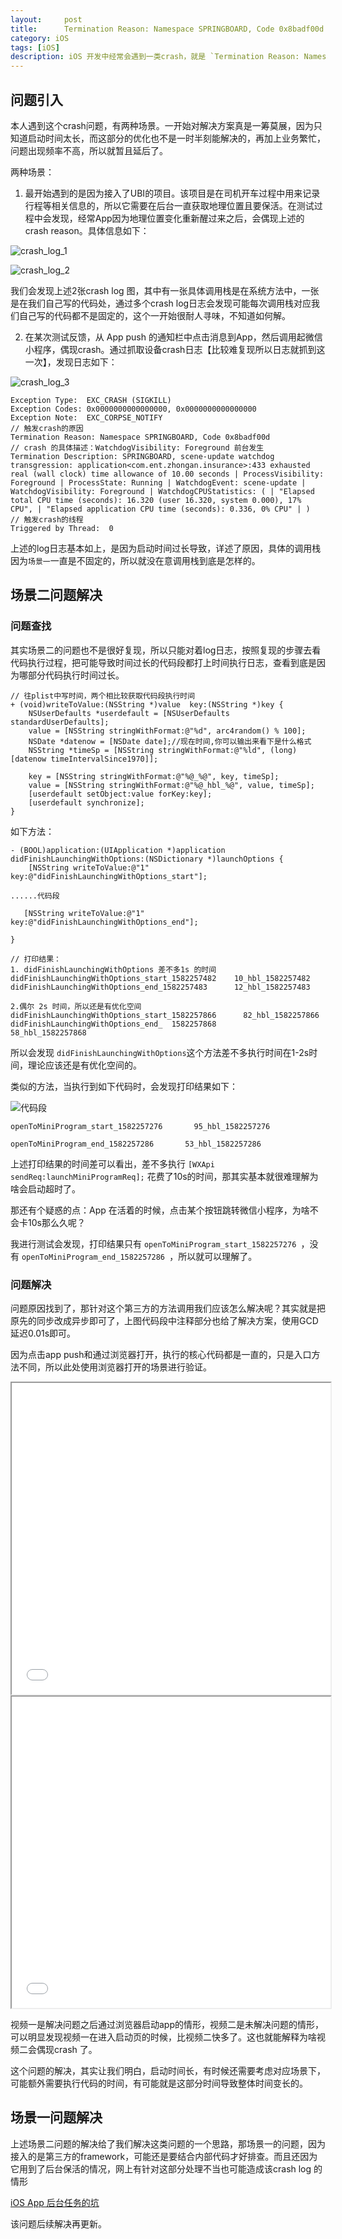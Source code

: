 ```yaml
---
layout:     post
title:      Termination Reason: Namespace SPRINGBOARD, Code 0x8badf00d crash 问题解决
category: iOS
tags: [iOS]
description: iOS 开发中经常会遇到一类crash，就是 `Termination Reason: Namespace SPRINGBOARD, Code 0x8badf00d`。网络各种查资料，得到的结果都表示因为启动超时或者主线程卡住被watch dog杀死了，也就是进程被系统杀了。
---
```


## 问题引入

本人遇到这个crash问题，有两种场景。一开始对解决方案真是一筹莫展，因为只知道启动时间太长，而这部分的优化也不是一时半刻能解决的，再加上业务繁忙，问题出现频率不高，所以就暂且延后了。

两种场景：

1. 最开始遇到的是因为接入了UBI的项目。该项目是在司机开车过程中用来记录行程等相关信息的，所以它需要在后台一直获取地理位置且要保活。在测试过程中会发现，经常App因为地理位置变化重新醒过来之后，会偶现上述的crash reason。具体信息如下：

![crash_log_1](/assets/images/crash_log_1.jpg)

![crash_log_2](/assets/images/crash_log_2.jpg)

我们会发现上述2张crash log 图，其中有一张具体调用栈是在系统方法中，一张是在我们自己写的代码处，通过多个crash log日志会发现可能每次调用栈对应我们自己写的代码都不是固定的，这个一开始很耐人寻味，不知道如何解。

2. 在某次测试反馈，从 App push 的通知栏中点击消息到App，然后调用起微信小程序，偶现crash。通过抓取设备crash日志【比较难复现所以日志就抓到这一次】，发现日志如下：

![crash_log_3](/assets/images/crash_log_3.jpg)

```
Exception Type:  EXC_CRASH (SIGKILL)
Exception Codes: 0x0000000000000000, 0x0000000000000000
Exception Note:  EXC_CORPSE_NOTIFY
// 触发crash的原因
Termination Reason: Namespace SPRINGBOARD, Code 0x8badf00d 
// crash 的具体描述：WatchdogVisibility: Foreground 前台发生
Termination Description: SPRINGBOARD, scene-update watchdog transgression: application<com.ent.zhongan.insurance>:433 exhausted real (wall clock) time allowance of 10.00 seconds | ProcessVisibility: Foreground | ProcessState: Running | WatchdogEvent: scene-update | WatchdogVisibility: Foreground | WatchdogCPUStatistics: ( | "Elapsed total CPU time (seconds): 16.320 (user 16.320, system 0.000), 17% CPU", | "Elapsed application CPU time (seconds): 0.336, 0% CPU" | )
// 触发crash的线程
Triggered by Thread:  0  

```

上述的log日志基本如上，是因为启动时间过长导致，详述了原因，具体的调用栈因为`场景一`一直是不固定的，所以就没在意调用栈到底是怎样的。


## 场景二问题解决


### 问题查找
其实场景二的问题也不是很好复现，所以只能对着log日志，按照复现的步骤去看代码执行过程，把可能导致时间过长的代码段都打上时间执行日志，查看到底是因为哪部分代码执行时间过长。

```
// 往plist中写时间，两个相比较获取代码段执行时间
+ (void)writeToValue:(NSString *)value  key:(NSString *)key {
    NSUserDefaults *userdefault = [NSUserDefaults standardUserDefaults];
    value = [NSString stringWithFormat:@"%d", arc4random() % 100];
    NSDate *datenow = [NSDate date];//现在时间,你可以输出来看下是什么格式
    NSString *timeSp = [NSString stringWithFormat:@"%ld", (long)[datenow timeIntervalSince1970]];

    key = [NSString stringWithFormat:@"%@_%@", key, timeSp];
    value = [NSString stringWithFormat:@"%@_hbl_%@", value, timeSp];
    [userdefault setObject:value forKey:key];
    [userdefault synchronize];
}
```

如下方法：

```
- (BOOL)application:(UIApplication *)application didFinishLaunchingWithOptions:(NSDictionary *)launchOptions {
	[NSString writeToValue:@"1" key:@"didFinishLaunchingWithOptions_start"];

......代码段
   
   [NSString writeToValue:@"1" key:@"didFinishLaunchingWithOptions_end"];

}

// 打印结果：
1. didFinishLaunchingWithOptions 差不多1s 的时间
didFinishLaunchingWithOptions_start_1582257482    10_hbl_1582257482
didFinishLaunchingWithOptions_end_1582257483      12_hbl_1582257483

2.偶尔 2s 时间，所以还是有优化空间
didFinishLaunchingWithOptions_start_1582257866      82_hbl_1582257866
didFinishLaunchingWithOptions_end_  1582257868        58_hbl_1582257868

```
所以会发现 `didFinishLaunchingWithOptions`这个方法差不多执行时间在1-2s时间，理论应该还是有优化空间的。


类似的方法，当执行到如下代码时，会发现打印结果如下：

![代码段](/assets/images/openToMiniProgram_code_segment.png)

```
openToMiniProgram_start_1582257276       95_hbl_1582257276
 
openToMiniProgram_end_1582257286       53_hbl_1582257286

```

上述打印结果的时间差可以看出，差不多执行 `[WXApi sendReq:launchMiniProgramReq];` 花费了10s的时间，那其实基本就很难理解为啥会启动超时了。

那还有个疑惑的点：App 在活着的时候，点击某个按钮跳转微信小程序，为啥不会卡10s那么久呢？

我进行测试会发现，打印结果只有 `openToMiniProgram_start_1582257276 `，没有 `openToMiniProgram_end_1582257286 `，所以就可以理解了。


### 问题解决

问题原因找到了，那针对这个第三方的方法调用我们应该怎么解决呢？其实就是把原先的同步改成异步即可了，上图代码段中注释部分也给了解决方案，使用GCD延迟0.01s即可。

因为点击app push和通过浏览器打开，执行的核心代码都是一直的，只是入口方法不同，所以此处使用浏览器打开的场景进行验证。 

<iframe height="498" width="510" src="/assets/images/timeout_after.mp4"></iframe>


<iframe height="498" width="510" src="/assets/images/timeout_before.mp4"></iframe>

视频一是解决问题之后通过浏览器启动app的情形，视频二是未解决问题的情形，可以明显发现视频一在进入启动页的时候，比视频二快多了。这也就能解释为啥视频二会偶现crash 了。


这个问题的解决，其实让我们明白，启动时间长，有时候还需要考虑对应场景下，可能额外需要执行代码的时间，有可能就是这部分时间导致整体时间变长的。

## 场景一问题解决

上述场景二问题的解决给了我们解决这类问题的一个思路，那场景一的问题，因为接入的是第三方的framework，可能还是要结合内部代码才好排查。而且还因为它用到了后台保活的情况，网上有针对这部分处理不当也可能造成该crash log 的情形 

[iOS App 后台任务的坑](http://www.cocoachina.com/articles/24864)

该问题后续解决再更新。




